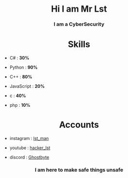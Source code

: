 <h1 align="center">Hi I am Mr Lst</h1>
<h3 align="center">I am a CyberSecurity </h3>

<h1 align="center">Skills</h1>

- C# : **30%**

- Python : **90%**

- C++ : **80%**

- JavaScript : **20%**

- c : **40%**

- php : **10%**

<h1 align="center">Accounts</h1>

- instagram : [lst_man](https://www.instagram.com/lst_man)

- youtube : [hacker_lst](https://www.youtube.com/@hacker_lst)

- discord : [Ghostbyte](https://discord.gg/UXxuraDqxe)
  
<h3 align="center">I am here to make safe things unsafe</h3>

